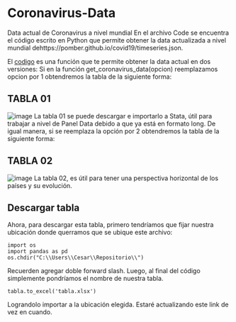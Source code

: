 # Coronavirus-Data
Data actual de Coronavirus a nivel mundial
En el archivo Code se encuentra el código escrito en Python que permite obtener la data actualizada a nivel mundial dehttps://pomber.github.io/covid19/timeseries.json.
 
 El [codigo](https://github.com/CesarCienfuegos/Coronavirus-Data/blob/master/CODE) es una función que te permite obtener la data actual en dos versiones:
Si en la función get_coronavirus_data(opcion) reemplazamos opcion por 1 obtendremos la tabla de la siguiente forma:
## TABLA 01
![image](https://user-images.githubusercontent.com/36561152/79738680-afa03580-82c2-11ea-95d2-3920310c995c.png)
La tabla 01 se  puede descargar e importarlo a Stata, útil para trabajar a nivel de Panel Data debido a que ya está en formato long.
De igual manera, si se reemplaza la opción por 2 obtendremos la tabla de la siguiente forma:
## TABLA 02
![image](https://user-images.githubusercontent.com/36561152/79739471-d743cd80-82c3-11ea-804c-ae37fd33e2f6.png)
La tabla 02, es útil para tener una perspectiva horizontal de los países y su evolución. 

## Descargar tabla
Ahora, para descargar esta tabla, primero tendríamos que fijar nuestra ubicación donde querramos que se ubique este archivo:
```
import os 
import pandas as pd
os.chdir("C:\\Users\\Cesar\\Repositorio\\")
```
Recuerden agregar doble forward slash. 
Luego, al final del código simplemente pondríamos el nombre de nuestra tabla. 
 ```
tabla.to_excel('tabla.xlsx')
```
Lograndolo importar a la ubicación elegida. Estaré actualizando este link de vez en cuando.
